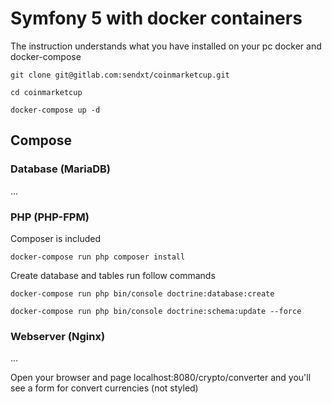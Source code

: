 # Symfony 5 with docker containers

The instruction understands what you have installed on your pc docker and docker-compose

```
git clone git@gitlab.com:sendxt/coinmarketcup.git

cd coinmarketcup

docker-compose up -d
```

## Compose

### Database (MariaDB)

...

### PHP (PHP-FPM)

Composer is included

```
docker-compose run php composer install
```

Create database and tables run follow commands

```
docker-compose run php bin/console doctrine:database:create

docker-compose run php bin/console doctrine:schema:update --force
```

### Webserver (Nginx)

...

Open your browser and page localhost:8080/crypto/converter and you'll see a form for convert currencies (not styled)
